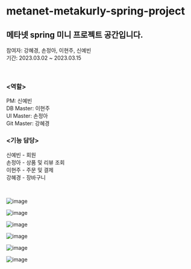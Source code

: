 # metanet-metakurly-spring-project

## 메타넷 spring 미니 프로젝트 공간입니다.

참여자: 강혜경, 손정아, 이현주, 신예빈 <br/>
기간: 2023.03.02 ~ 2023.03.15

<br/>

### <역할>
PM: 신예빈 <br/>
DB Master: 이현주 <br/>
UI Master: 손정아 <br/>
Git Master: 강혜경 <br/>

### <기능 담당>
신예빈 - 회원<br/>
손정아 - 상품 및 리뷰 조회<br/>
이현주 - 주문 및 결제<br/>
강혜경 - 장바구니<br/>


<br/>

![image](https://user-images.githubusercontent.com/106860598/229971154-03fe4b52-c1db-4ac7-b7f9-0683174b7597.png)

![image](https://user-images.githubusercontent.com/106860598/229971415-0a61fd07-34c4-4776-b07e-f2dd929c4143.png)

![image](https://user-images.githubusercontent.com/106860598/229971655-df8855d9-76eb-4e71-a435-f9f177579830.png)

![image](https://user-images.githubusercontent.com/106860598/225189025-f47e3e63-28e6-4cdd-b486-c930ebb9b468.png)

![image](https://user-images.githubusercontent.com/106860598/225189103-723a4b57-e5d7-4eb1-b39e-75b1dcdfb1dc.png)

![image](https://user-images.githubusercontent.com/106860598/225189133-438968b5-ec0f-4e7f-a24b-e5895ab69ab6.png)


